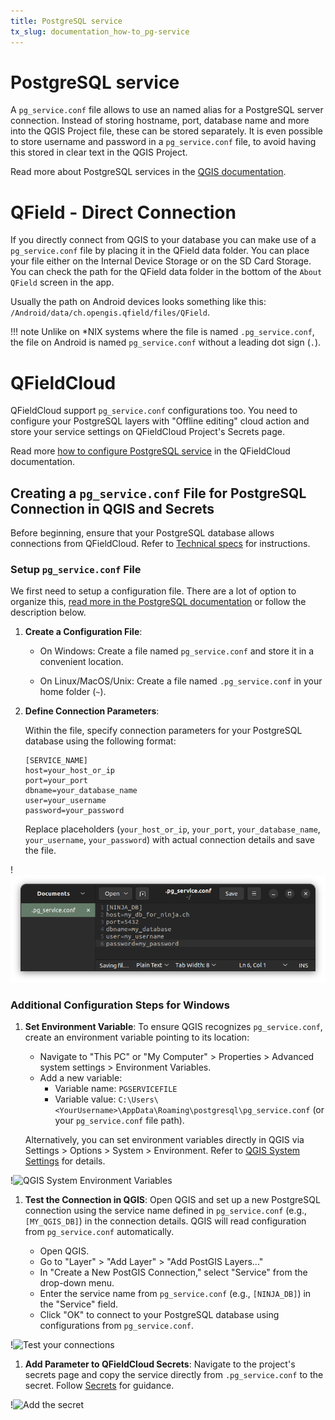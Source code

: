 ```yaml
---
title: PostgreSQL service
tx_slug: documentation_how-to_pg-service
---
```


# PostgreSQL service

A `pg_service.conf` file allows to use an named alias for a PostgreSQL server connection. Instead of storing hostname, port, database name and more into the QGIS Project file, these can be stored separately. It is even possible to store username and password in a `pg_service.conf` file, to avoid having this stored in clear text in the QGIS Project.

Read more about PostgreSQL services in the [QGIS documentation](https://docs.qgis.org/3.22/en/docs/user_manual/managing_data_source/opening_data.html#postgresql-service-connection-file).

# QField - Direct Connection

If you directly connect from QGIS to your database you can make use of a `pg_service.conf` file by placing it in the QField data folder. You can place your file either on the Internal Device Storage or on the SD Card Storage. You can check the path for the QField data folder in the bottom of the `About QField` screen in the app.

Usually the path on Android devices looks something like this: `/Android/data/ch.opengis.qfield/files/QField`.

!!! note
    Unlike on *NIX systems where the file is named `.pg_service.conf`, the file on Android is named `pg_service.conf` without a leading dot sign (`.`).

# QFieldCloud

QFieldCloud support `pg_service.conf` configurations too. You need to configure your PostgreSQL layers with "Offline editing" cloud action and store your service settings on QFieldCloud Project's Secrets page.

Read more [how to configure PostgreSQL service](../reference/qfieldcloud/secrets.md) in the QFieldCloud documentation.

## Creating a `pg_service.conf` File for PostgreSQL Connection in QGIS and Secrets

Before beginning, ensure that your PostgreSQL database allows connections from QFieldCloud. Refer to [Technical specs](../reference/qfieldcloud/specs.md) for instructions.

### Setup `pg_service.conf` File

We first need to setup a configuration file. There are a lot of option to organize this, [read more in the PostgreSQL documentation](https://www.postgresql.org/docs/current/libpq-pgservice.html) or follow the description below.

1. **Create a Configuration File**:

   - On Windows:
     Create a file named `pg_service.conf` and store it in a convenient location.

   - On Linux/MacOS/Unix:
     Create a file named `.pg_service.conf` in your home folder (`~`).

2. **Define Connection Parameters**:

   Within the file, specify connection parameters for your PostgreSQL database using the following format:

   ```
   [SERVICE_NAME]
   host=your_host_or_ip
   port=your_port
   dbname=your_database_name
   user=your_username
   password=your_password
   ```

   Replace placeholders (`your_host_or_ip`, `your_port`, `your_database_name`, `your_username`, `your_password`) with actual connection details and save the file.

!![Parameters](../assets/images/service_config_file_001.png)

### Additional Configuration Steps for Windows

1. **Set Environment Variable**:
   To ensure QGIS recognizes `pg_service.conf`, create an environment variable pointing to its location:

   - Navigate to "This PC" or "My Computer" > Properties > Advanced system settings > Environment Variables.
   - Add a new variable:
     - Variable name: `PGSERVICEFILE`
     - Variable value: `C:\Users\<YourUsername>\AppData\Roaming\postgresql\pg_service.conf` (or your `pg_service.conf` file path).

   Alternatively, you can set environment variables directly in QGIS via Settings > Options > System > Environment. Refer to [QGIS System Settings](https://docs.qgis.org/3.28/en/docs/user_manual/introduction/qgis_configuration.html#system-settings) for details.

!![QGIS System Environment Variables](../assets/images/service_config_file_002.png)

1. **Test the Connection in QGIS**: Open QGIS and set up a new PostgreSQL connection using the service name defined in `pg_service.conf` (e.g., `[MY_QGIS_DB]`) in the connection details. QGIS will read configuration from `pg_service.conf` automatically.

   - Open QGIS.
   - Go to "Layer" > "Add Layer" > "Add PostGIS Layers..."
   - In "Create a New PostGIS Connection," select "Service" from the drop-down menu.
   - Enter the service name from `pg_service.conf` (e.g., `[NINJA_DB]`) in the "Service" field.
   - Click "OK" to connect to your PostgreSQL database using configurations from `pg_service.conf`.

!![Test your connections](../assets/images/service_config_file_003.png,350px)

1. **Add Parameter to QFieldCloud Secrets**: Navigate to the project's secrets page and copy the service directly from `.pg_service.conf` to the secret. Follow [Secrets](../reference/qfieldcloud/secrets.md) for guidance.

!![Add the secret](../assets/images/service_config_file_004.png,350px)
